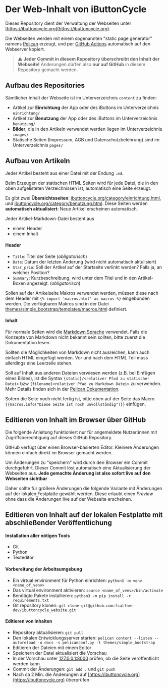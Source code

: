 # Der Web-Inhalt von iButtonCycle

Dieses Repository dient der Verwaltung der Webseiten unter [https://ibuttoncycle.org](https://ibuttoncycle.org).

Die Webseiten werden mit einem sogenannten "static page generator" namens [Pelican](https://docs.getpelican.com/en/latest/index.html) erzeugt, und per [GitHub Actions](https://github.com/features/actions) automatisch auf den Webserver kopiert.

> :warning: **Jeder Commit in diesem Repository überschreibt den Inhalt der Webseite!** Änderungen dürfen also **nur auf GitHub** in diesem Repository gemacht werden.

## Aufbau des Repositories

Sämtlicher Inhalt der Webseite ist im Unterverzeichnis `content` zu finden:

* Artikel zur **Einrichtung** der App oder des iButtons im Unterverzeichnis `einrichtung/`
* Artikel zur **Benutzung** der App oder des iButtons im Unterverzeichnis `benutzung/`
* **Bilder**, die in den Artikeln verwendet werden liegen im Unterverzeichnis `images/`
* Statische Seiten (Impressum, AGB und Datenschutzbelehrung) sind im Unterverzeichnis `pages/`

## Aufbau von Artikeln

Jeder Artikel besteht aus einer Datei mit der Endung `.md`.

Beim Erzeugen der statischen HTML Seiten wird für jede Datei, die in den oben aufgelisteten Verzeichnissen ist, automatisch eine Seite erzeugt.

Es gibt zwei **Übersichtsseiten**: [ibuttoncycle.org/category/einrichtung.html](https://ibuttoncycle.org/category/einrichtung.html), und [ibuttoncycle.org/category/benutzung.html](https://ibuttoncycle.org/category/benutzung.html). Diese Seiten werden **automatisch aktualisiert**: Neue Artikel erscheinen automatisch.

Jeder Artikel-Markdown-Datei besteht aus 

* einem Header
* einem Inhalt

#### Header
* `Title`: Titel der Seite (*obligatorisch*)
* `Date`: Datum der letzten Änderung (wird nicht automatisch aktulisiert)
* `Star_prio`: Soll der Artikel auf der Startseite verlinkt werden? Falls ja, an welcher Position?
* `Summary`: Kurzbeschreibung, wird unter dem Titel und in den Artikel-Boxen angezeigt. (*obligatorisch*)

Sollen auf der Artikelseite Makros verwendet werden, müssen diese nach dem Header mit
`{% import 'macros.html' as macros %}` eingebunden werden. Die verfügbaren Makros sind in der Datei [themes/simple_bootstrap/templates/macros.html](themes/simple_bootstrap/templates/macros.html) definiert.

#### Inhalt

Für normale Seiten wird die [Markdown Sprache](https://daringfireball.net/projects/markdown/) verwendet. Falls die Konzepte von Markdown nicht bekannt sein sollten, bitte zuerst die Dokumentation lesen.

Sollten die Möglichkeiten von Markdown nicht ausreichen, kann auch einfach HTML eingefügt werden. Vor und nach dem HTML Teil muss allerdings eine Leerzeile stehen.

Soll auf Inhalt aus anderen Dateien verwiesen werden (z.B. bei Einfügen eines Bildes), ist die Syntax `{static}/<relativer Pfad zu statischer Datei>` bzw `{filename}<relativer Pfad zu Markdown Datei>` zu verwenden. Mehr Details finden sich in der [Pelican Dokumentation](https://docs.getpelican.com/en/latest/content.html#linking-to-internal-content).

Sofern die Seite noch nicht fertig ist, bitte oben auf der Seite das Macro `{{macros.info("Diese Seite ist noch unvollständig")}}` einfügen.


## Editieren von Inhalt im Browser über GitHub

Die folgende Anleitung funktioniert nur für angemeldete Nutzer:innen mit Zugriffsberechtigung auf dieses GitHub Repository. 

GitHub verfügt über einen Browser-basierten Editor. Kleinere Änderungen können einfach direkt im Browser gemacht werden.

Um Änderungen zu "speichern" wird durch den Browser ein Commit durchgeführt. Dieser Commit löst automatisch eine Aktualisierung der Webseiten aus. **Jede gemachte Änderung ist also sofort live auf den Webseiten sichtbar**

Daher sollte für größere Änderungen die folgende Variante mit Änderungen auf der lokalen Festplatte gewählt werden. Diese erlaubt einen *Preview* ohne dass die Änderungen live auf der Webseite erscheinen.

## Editieren von Inhalt auf der lokalen Festplatte mit abschließender Veröffentlichung

#### Installation aller nötigen Tools

* Git
* Python
* Texteditor

#### Vorbereitung der Arbeitsumgebung

* Ein virtual environment für Python einrichten: `python3 -m venv <name_of_venv>`
* Das virtual environment aktivieren: `source <name_of_venv>/bin/activate`
* Benötigte Pakete installieren: `python3 -m pip install -r requirements.txt`
* Git repository klonen: `git clone git@github.com:fsalfner-dev/ibuttoncycle_website.git`

#### Editieren von Inhalten

* Repository aktualisieren: `git pull`
* Den lokalen Entwicklungsserver starten:  `pelican content --listen --autoreload -o docs -s pelicanconf.py -t themes/simple_bootstrap`
* Editieren der Dateien mit einem Editor
* Speichern der Datei aktualisiert die Vorschau
* In der Vorschau unter [127.0.0.1:8000](http://127.0.0.1:8000) prüfen, ob die Seite veröffentlicht werden kann
* Commit der Änderungen: `git add .` und `git push`
* Nach ca 2 Min. die Änderungen auf [https://ibuttoncycle.org](https://ibuttoncycle.org) überprüfen

